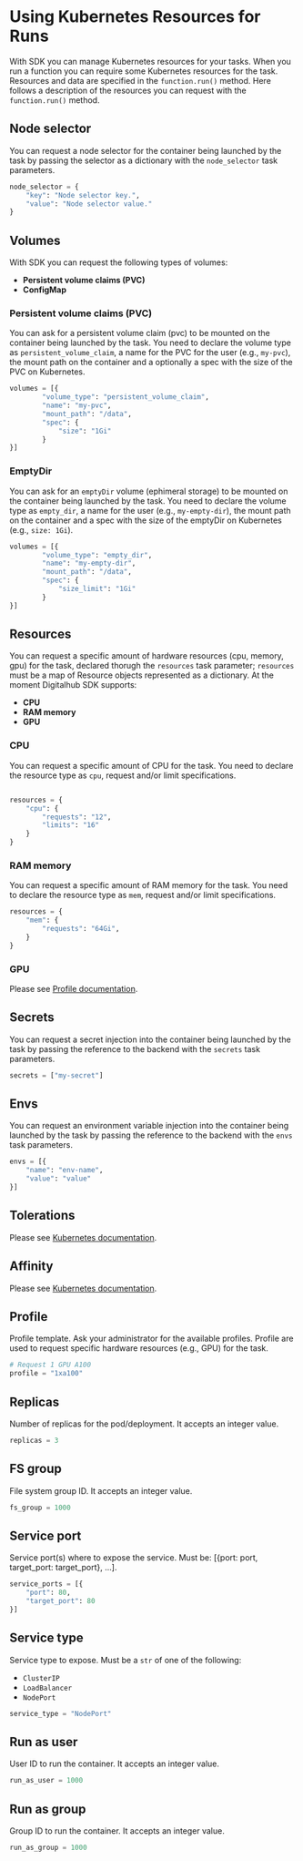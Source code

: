 # Using Kubernetes Resources for Runs

With SDK you can manage Kubernetes resources for your tasks. When you run a function you can require some Kubernetes resources for the task. Resources and data are specified in the `function.run()` method.
Here follows a description of the resources you can request with the `function.run()` method.

## Node selector

You can request a node selector for the container being launched by the task by passing the selector as a dictionary with the `node_selector` task parameters.

```python
node_selector = {
    "key": "Node selector key.",
    "value": "Node selector value."
}
```

## Volumes

With SDK you can request the following types of volumes:

- **Persistent volume claims (PVC)**
- **ConfigMap**

### Persistent volume claims (PVC)

You can ask for a persistent volume claim (pvc) to be mounted on the container being launched by the task.
You need to declare the volume type as `persistent_volume_claim`, a name for the PVC for the user (e.g., `my-pvc`), the mount path on the container and a optionally a spec with the size of the PVC on Kubernetes.

```python
volumes = [{
        "volume_type": "persistent_volume_claim",
        "name": "my-pvc",
        "mount_path": "/data",
        "spec": {
            "size": "1Gi"
        }
}]
```

### EmptyDir

You can ask for an `emptyDir` volume (ephimeral storage) to be mounted on the container being launched by the task.
You need to declare the volume type as `empty_dir`, a name for the user (e.g., `my-empty-dir`), the mount path on the container and a spec with the size of the emptyDir on Kubernetes (e.g., `size: 1Gi`).

```python
volumes = [{
        "volume_type": "empty_dir",
        "name": "my-empty-dir",
        "mount_path": "/data",
        "spec": {
            "size_limit": "1Gi"
        }
}]
```

## Resources

You can request a specific amount of hardware resources (cpu, memory, gpu) for the task, declared thorugh the `resources` task parameter; `resources` must be a map of Resource objects represented as a dictionary.
At the moment Digitalhub SDK supports:

- **CPU**
- **RAM memory**
- **GPU**

### CPU

You can request a specific amount of CPU for the task.
You need to declare the resource type as `cpu`, request and/or limit specifications.

```python

resources = {
    "cpu": {
        "requests": "12",
        "limits": "16"
    }
}
```

### RAM memory

You can request a specific amount of RAM memory for the task.
You need to declare the resource type as `mem`, request and/or limit specifications.

```python
resources = {
    "mem": {
        "requests": "64Gi",
    }
}
```

### GPU

Please see [Profile documentation](#profile).

## Secrets

You can request a secret injection into the container being launched by the task by passing the reference to the backend with the `secrets` task parameters.

```python
secrets = ["my-secret"]
```

## Envs

You can request an environment variable injection into the container being launched by the task by passing the reference to the backend with the `envs` task parameters.

```python
envs = [{
    "name": "env-name",
    "value": "value"
}]
```

## Tolerations

Please see [Kubernetes documentation](https://kubernetes.io/docs/home/).

## Affinity

Please see [Kubernetes documentation](https://kubernetes.io/docs/home/).

## Profile

Profile template. Ask your administrator for the available profiles.
Profile are used to request specific hardware resources (e.g., GPU) for the task.

```python
# Request 1 GPU A100
profile = "1xa100"
```

## Replicas

Number of replicas for the pod/deployment. It accepts an integer value.

```python
replicas = 3
```

## FS group

File system group ID. It accepts an integer value.

```python
fs_group = 1000
```

## Service port

Service port(s) where to expose the service. Must be: [{port: port, target_port: target_port}, ...].

```python
service_ports = [{
    "port": 80,
    "target_port": 80
}]
```

## Service type

Service type to expose. Must be a `str` of one of the following:

- `ClusterIP`
- `LoadBalancer`
- `NodePort`

```python
service_type = "NodePort"
```

## Run as user

User ID to run the container. It accepts an integer value.

```python
run_as_user = 1000
```

## Run as group

Group ID to run the container. It accepts an integer value.

```python
run_as_group = 1000
```
